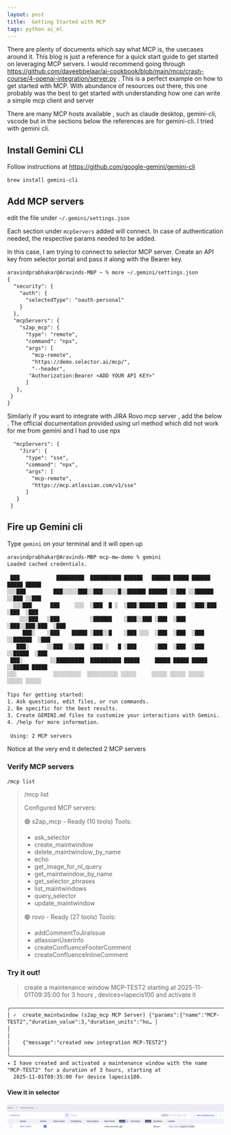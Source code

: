 ```yaml
---
layout: post
title:  Getting Started with MCP
tags: python ai_ml
---
```


There are plenty of documents which say what MCP is, the usecases around it. This blog is just a reference for a quick start guide to get started on leveraging MCP servers. I would recommend going through https://github.com/daveebbelaar/ai-cookbook/blob/main/mcp/crash-course/4-openai-integration/server.py . This is a perfect example on how to get started with MCP. With abundance of resources out there, this one probably was the best to get started with understanding how one can write a simple mcp client and server

There are many MCP hosts available , such as claude desktop, gemini-cli, vscode but in the sections below the references are for gemini-cli. I tried with gemini cli. 

## Install Gemini CLI 
Follow instructions at https://github.com/google-gemini/gemini-cli 

```
brew install gemini-cli
```

## Add MCP servers
edit the file under `~/.gemini/settings.json` 

Each section under `mcpServers` added will connect. In case of authentication needed, the respective params needed to be added.   

In this case, I am trying to connect to selector MCP server. Create an API key from selector portal and pass it along with the Bearer key. 

```
aravindprabhakar@Aravinds-MBP ~ % more ~/.gemini/settings.json
{
  "security": {
    "auth": {
      "selectedType": "oauth-personal"
    }
  },
  "mcpServers": {
    "s2ap_mcp": {
      "type": "remote",
      "command": "npx",
      "args": [
        "mcp-remote",
        "https://demo.selector.ai/mcp/",
        "--header",
       "Authorization:Bearer <ADD YOUR API KEY>"
      ]
   },
 }
}
```

Similarly if you want to integrate with JIRA Rovo mcp server , add the below . The official documentation provided using url method which did not work for me from gemini and I had to use npx 

```
  "mcpServers": {
    "Jira": {
      "type": "sse",
      "command": "npx",
      "args": [
        "mcp-remote",
        "https://mcp.atlassian.com/v1/sse"
      ]
   }
 }
```

## Fire up Gemini cli

Type `gemini` on your terminal and it will open up 


```
aravindprabhakar@Aravinds-MBP mcp-mw-demo % gemini
Loaded cached credentials.

 ███            █████████  ██████████ ██████   ██████ █████ ██████   █████ █████
░░░███         ███░░░░░███░░███░░░░░█░░██████ ██████ ░░███ ░░██████ ░░███ ░░███
  ░░░███      ███     ░░░  ░███  █ ░  ░███░█████░███  ░███  ░███░███ ░███  ░███
    ░░░███   ░███          ░██████    ░███░░███ ░███  ░███  ░███░░███░███  ░███
     ███░    ░███    █████ ░███░░█    ░███ ░░░  ░███  ░███  ░███ ░░██████  ░███
   ███░      ░░███  ░░███  ░███ ░   █ ░███      ░███  ░███  ░███  ░░█████  ░███
 ███░         ░░█████████  ██████████ █████     █████ █████ █████  ░░█████ █████
░░░            ░░░░░░░░░  ░░░░░░░░░░ ░░░░░     ░░░░░ ░░░░░ ░░░░░    ░░░░░ ░░░░░

Tips for getting started:
1. Ask questions, edit files, or run commands.
2. Be specific for the best results.
3. Create GEMINI.md files to customize your interactions with Gemini.
4. /help for more information.

 Using: 2 MCP servers
```

Notice at the very end it detected 2 MCP servers 

### Verify MCP servers
```
/mcp list
```

> /mcp list
>
> Configured MCP servers:
>
> 🟢 s2ap_mcp - Ready (10 tools)
>  Tools:
>  - ask_selector
>  - create_maintwindow
>  - delete_maintwindow_by_name
>  - echo
>  - get_image_for_nl_query
>  - get_maintwindow_by_name
>  - get_selector_phrases
>  - list_maintwindows
>  - query_selector
>  - update_maintwindow
>
> 🟢 rovo - Ready (27 tools)
>  Tools:
>  - addCommentToJiraIssue
>  - atlassianUserInfo
>  - createConfluenceFooterComment
>  - createConfluenceInlineComment

### Try it out!
 
> create a maintenance window MCP-TEST2 starting at 2025-11-01T09:35:00 for 3 hours , devices=lapecis100 and activate it

```
╭────────────────────────────────────────────────────────────────────────────────────────────────────────────────────╮
│ ✓  create_maintwindow (s2ap_mcp MCP Server) {"params":{"name":"MCP-TEST2","duration_value":3,"duration_units":"ho… │
│                                                                                                                    │
│    {"message":"created new integration MCP-TEST2"}                                                                 │
╰────────────────────────────────────────────────────────────────────────────────────────────────────────────────────╯
✦ I have created and activated a maintenance window with the name "MCP-TEST2" for a duration of 3 hours, starting at
  2025-11-01T09:35:00 for device lapecis100.
```

#### View it in selector 
![image](../images/mcp-mw.png)
